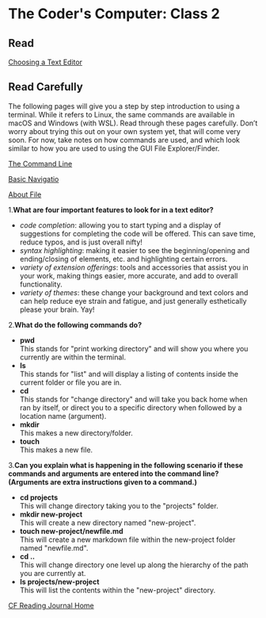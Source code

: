 # The Coder's Computer: Class 2

## Read

[Choosing a Text Editor](https://codefellows.github.io/code-102-guide/curriculum/class-02/Choosing-A-Text-Editor--The-Older-Coder.pdf)

## Read Carefully

The following pages will give you a step by step introduction to using a terminal. While it refers to Linux, the same commands are available in macOS and Windows (with WSL). Read through these pages carefully. Don’t worry about trying this out on your own system yet, that will come very soon. For now, take notes on how commands are used, and which look similar to how you are used to using the GUI File Explorer/Finder.

[The Command Line](https://ryanstutorials.net/linuxtutorial/commandline.php)

[Basic Navigatio](https://ryanstutorials.net/linuxtutorial/navigation.php)

[About File](https://ryanstutorials.net/linuxtutorial/aboutfiles.php)

1.**What are four important features to look for in a text editor?**

* *code completion*: allowing you to start typing and a display of suggestions for completing the code will be offered. This can save time, reduce typos, and is just overall nifty!  
* *syntax highlighting*: making it easier to see the beginning/opening and ending/closing of elements, etc. and highlighting certain errors.  
* *variety of extension offerings*: tools and accessories that assist you in your work, making things easier, more accurate, and add to overall functionality.  
* *variety of themes*: these change your background and text colors and can help reduce eye strain and fatigue, and just generally esthetically please your brain. Yay!

2.**What do the following commands do?**

* **pwd**  
  This stands for "print working directory" and will show you where you currently are within the terminal.
* **ls**  
  This stands for "list" and will display a listing of contents inside the current folder or file you are in.
* **cd**  
  This stands for "change directory" and will take you back home when ran by itself, or direct you to a specific directory when followed by a location name (argument).
* **mkdir**  
  This makes a new directory/folder.
* **touch**  
  This makes a new file.

3.**Can you explain what is happening in the following scenario if these commands and arguments are entered into the command line? (Arguments are extra instructions given to a command.)**  

* **cd projects**  
  This will change directory taking you to the "projects" folder.
* **mkdir new-project**  
  This will create a new directory named "new-project".
* **touch new-project/newfile.md**  
  This will create a new markdown file within the new-project folder named "newfile.md".
* **cd ..**  
  This will change directory one level up along the hierarchy of the path you are currently at.
* **ls projects/new-project**  
  This will list the contents within the "new-project" directory.

[CF Reading Journal Home](../README.md)

